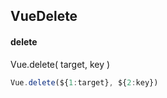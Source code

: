 ## VueDelete
#### delete
Vue.delete( target, key )
```javascript
Vue.delete(${1:target}, ${2:key})
```